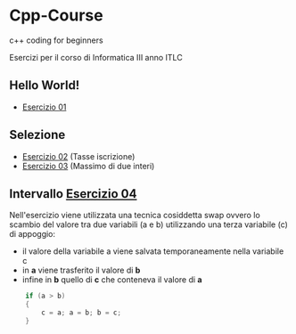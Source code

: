# Cpp-Course
c++ coding for beginners

Esercizi per il corso di Informatica III anno ITLC

## Hello World!
- [Esercizio 01](https://github.com/scatanese/Cpp-Course/tree/main/Esercizio01)
## Selezione
- [Esercizio 02](https://github.com/scatanese/Cpp-Course/tree/main/Esercizio02) (Tasse iscrizione)
- [Esercizio 03](https://github.com/scatanese/Cpp-Course/tree/main/Esercizio03) (Massimo di due interi)
## Intervallo [Esercizio 04](https://github.com/scatanese/Cpp-Course/tree/main/Esercizio04)
Nell'esercizio viene utilizzata una tecnica cosiddetta swap ovvero lo scambio del valore tra due variabili (a e b) utilizzando una terza variabile (c) di appoggio:
- il valore della variabile a viene salvata temporaneamente nella variabile c
- in **a** viene trasferito il valore di **b**
- infine in **b** quello di **c** che conteneva il valore di **a**
```cpp
    if (a > b)
    {
        c = a; a = b; b = c;
    }
```

